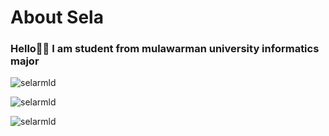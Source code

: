 <h1 align="left">About Sela</h1>
<h3 align="left">Hello👋🏻 I am student from mulawarman university informatics major</h3>

<p>&nbsp;<img align="left" src="https://github-readme-stats.vercel.app/api?username=selarmld&show_icons=true&rank_icon=github&locale=en&theme=react&" alt="selarmld" /></p>

<p><img src="https://github-readme-stats.vercel.app/api/top-langs?username=selarmld&show_icons=true&locale=en&theme=react&layout=compact" alt="selarmld" /></p>

<p><img src="https://github-readme-streak-stats.herokuapp.com/?user=selarmld&theme=react" alt="selarmld" /></p>

